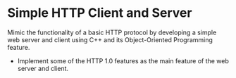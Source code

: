 # Simple HTTP Client and Server

Mimic the functionality of a basic HTTP protocol by developing a simple web server and client using C++ and its Object-Oriented Programming feature.

- Implement some of the HTTP 1.0 features as the main feature of the web server and client.

